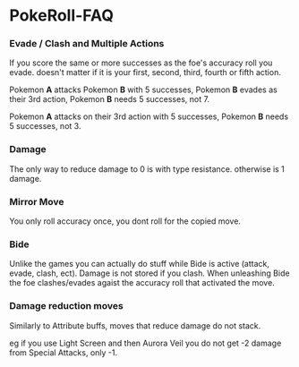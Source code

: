 # PokeRoll-FAQ

### Evade / Clash and Multiple Actions

If you score the same or more successes as the foe's accuracy roll you evade. doesn't matter if it is your first, second, third, fourth or fifth action.

Pokemon **A** attacks Pokemon **B** with 5 successes, Pokemon **B** evades as their 3rd action, Pokemon **B** needs 5 successes, not 7.

Pokemon **A** attacks on their 3rd action with 5 successes, Pokemon **B** needs 5 successes, not 3.

### Damage

The only way to reduce damage to 0 is with type resistance. otherwise is 1 damage.

### Mirror Move

You only roll accuracy once, you dont roll for the copied move.

### Bide

Unlike the games you can actually do stuff while Bide is active (attack, evade, clash, ect). Damage is not stored if you clash. When unleashing Bide the foe clashes/evades agaist the accuracy roll that activated the move.

### Damage reduction moves

Similarly to Attribute buffs, moves that reduce damage do not stack.

eg if you use Light Screen and then Aurora Veil you do not get -2 damage from Special Attacks, only -1.
